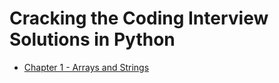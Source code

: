 # Cracking the Coding Interview Solutions in Python

 - [Chapter 1 - Arrays and Strings](chapter-01-arrays-and-strings)
